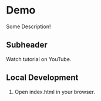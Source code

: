 # Demo

Some Description!

## Subheader

Watch tutorial on YouTube.

## Local Development

1. Open index.html in your browser. 
